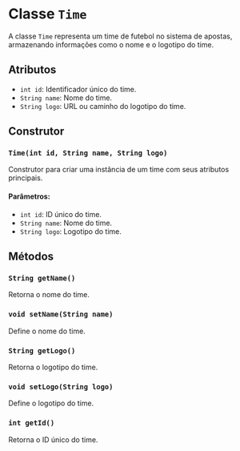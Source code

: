 # Classe `Time`

A classe `Time` representa um time de futebol no sistema de apostas, armazenando informações como o nome e o logotipo do time.

## Atributos

- `int id`: Identificador único do time.
- `String name`: Nome do time.
- `String logo`: URL ou caminho do logotipo do time.

## Construtor

### `Time(int id, String name, String logo)`

Construtor para criar uma instância de um time com seus atributos principais.

#### Parâmetros:

- `int id`: ID único do time.
- `String name`: Nome do time.
- `String logo`: Logotipo do time.

## Métodos

### `String getName()`
Retorna o nome do time.

### `void setName(String name)`
Define o nome do time.

### `String getLogo()`
Retorna o logotipo do time.

### `void setLogo(String logo)`
Define o logotipo do time.

### `int getId()`
Retorna o ID único do time.
